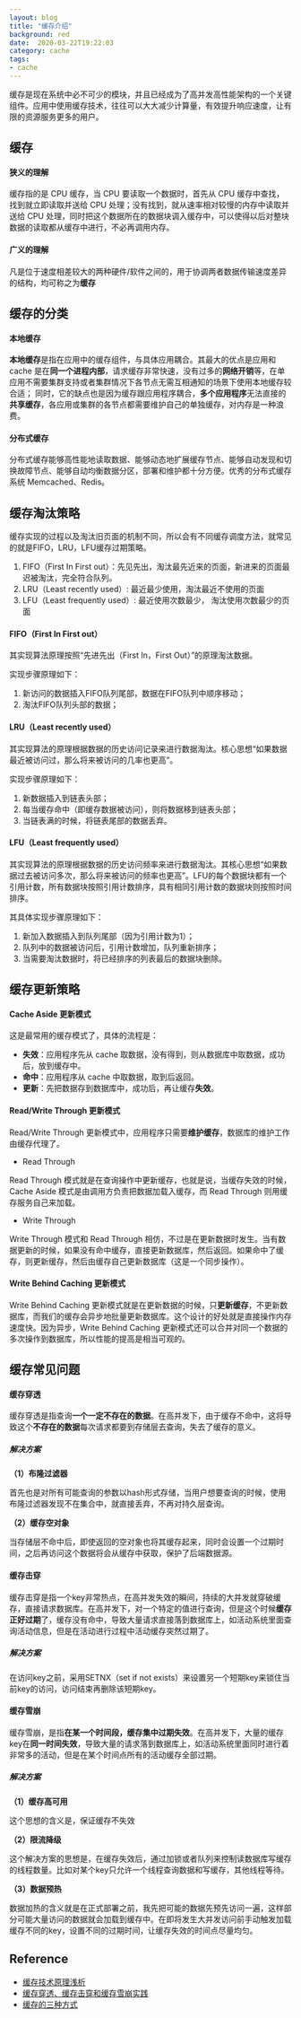 ```yaml
---
layout: blog
title: "缓存介绍"
background: red
date:  2020-03-22T19:22:03
category: cache
tags:
- cache
---
```


缓存是现在系统中必不可少的模块，并且已经成为了高并发高性能架构的一个关键组件。应用中使用缓存技术，往往可以大大减少计算量，有效提升响应速度，让有限的资源服务更多的用户。

## 缓存

#### 狭义的理解

缓存指的是 CPU 缓存，当 CPU 要读取一个数据时，首先从 CPU 缓存中查找，找到就立即读取并送给 CPU 处理；没有找到，就从速率相对较慢的内存中读取并送给 CPU 处理，同时把这个数据所在的数据块调入缓存中，可以使得以后对整块数据的读取都从缓存中进行，不必再调用内存。

#### 广义的理解

凡是位于速度相差较大的两种硬件/软件之间的，用于协调两者数据传输速度差异的结构，均可称之为**缓存**

## 缓存的分类

#### 本地缓存

**本地缓存**是指在应用中的缓存组件，与具体应用耦合。其最大的优点是应用和 cache 是在**同一个进程内部**，请求缓存非常快速，没有过多的**网络开销**等，在单应用不需要集群支持或者集群情况下各节点无需互相通知的场景下使用本地缓存较合适； 同时，它的缺点也是因为缓存跟应用程序耦合，**多个应用程序**无法直接的**共享缓存**，各应用或集群的各节点都需要维护自己的单独缓存，对内存是一种浪费。

####  分布式缓存

分布式缓存能够高性能地读取数据、能够动态地扩展缓存节点、能够自动发现和切换故障节点、能够自动均衡数据分区，部署和维护都十分方便。优秀的分布式缓存系统 Memcached、Redis。

## 缓存淘汰策略

缓存实现的过程以及淘汰旧页面的机制不同，所以会有不同缓存调度方法，就常见的就是FIFO，LRU，LFU缓存过期策略。

1. FIFO（First In First out）：先见先出，淘汰最先近来的页面，新进来的页面最迟被淘汰，完全符合队列。
2. LRU（Least recently used）:  最近最少使用，淘汰最近不使用的页面
3. LFU（Least frequently used）: 最近使用次数最少， 淘汰使用次数最少的页面

####  FIFO（First In First out）

其实现算法原理按照“先进先出（First In，First Out）”的原理淘汰数据。

实现步骤原理如下：
1. 新访问的数据插入FIFO队列尾部，数据在FIFO队列中顺序移动；
2. 淘汰FIFO队列头部的数据；

#### LRU（Least recently used）

其实现算法的原理根据数据的历史访问记录来进行数据淘汰。核心思想“如果数据最近被访问过，那么将来被访问的几率也更高”。

实现步骤原理如下：
1. 新数据插入到链表头部；
2. 每当缓存命中（即缓存数据被访问），则将数据移到链表头部；
3. 当链表满的时候，将链表尾部的数据丢弃。

####  LFU（Least frequently used）

其实现算法的原理根据数据的历史访问频率来进行数据淘汰。其核心思想“如果数据过去被访问多次，那么将来被访问的频率也更高”。LFU的每个数据块都有一个引用计数，所有数据块按照引用计数排序，具有相同引用计数的数据块则按照时间排序。

其具体实现步骤原理如下：
1. 新加入数据插入到队列尾部（因为引用计数为1）；
2. 队列中的数据被访问后，引用计数增加，队列重新排序；
3. 当需要淘汰数据时，将已经排序的列表最后的数据块删除。

## 缓存更新策略

#### Cache Aside 更新模式

这是最常用的缓存模式了，具体的流程是：

- **失效**：应用程序先从 cache 取数据，没有得到，则从数据库中取数据，成功后，放到缓存中。
- **命中**：应用程序从 cache 中取数据，取到后返回。
- **更新**：先把数据存到数据库中，成功后，再让缓存**失效**。

#### Read/Write Through 更新模式

Read/Write Through 更新模式中，应用程序只需要**维护缓存**，数据库的维护工作由缓存代理了。

+ Read Through

Read Through 模式就是在查询操作中更新缓存，也就是说，当缓存失效的时候，Cache Aside 模式是由调用方负责把数据加载入缓存，而 Read Through 则用缓存服务自己来加载。

+  Write Through

Write Through 模式和 Read Through 相仿，不过是在更新数据时发生。当有数据更新的时候，如果没有命中缓存，直接更新数据库，然后返回。如果命中了缓存，则更新缓存，然后由缓存自己更新数据库（这是一个同步操作）。

#### Write Behind Caching 更新模式

Write Behind Caching 更新模式就是在更新数据的时候，只**更新缓存**，不更新数据库，而我们的缓存会异步地批量更新数据库。这个设计的好处就是直接操作内存速度快。因为异步，Write Behind Caching 更新模式还可以合并对同一个数据的多次操作到数据库，所以性能的提高是相当可观的。

## 缓存常见问题

#### 缓存穿透

缓存穿透是指查询**一个一定不存在的数据**。在高并发下，由于缓存不命中，这将导致这个**不存在的数据**每次请求都要到存储层去查询，失去了缓存的意义。

##### 解决方案

**（1）布隆过滤器**

首先也是对所有可能查询的参数以hash形式存储，当用户想要查询的时候，使用布隆过滤器发现不在集合中，就直接丢弃，不再对持久层查询。

**（2）缓存空对象**

当存储层不命中后，即使返回的空对象也将其缓存起来，同时会设置一个过期时间，之后再访问这个数据将会从缓存中获取，保护了后端数据源。

#### 缓存击穿

缓存击穿是指一个key非常热点，在高并发失效的瞬间，持续的大并发就穿破缓存，直接请求数据库。在高并发下，对一个特定的值进行查询，但是这个时候**缓存正好过期**了，缓存没有命中，导致大量请求直接落到数据库上，如活动系统里面查询活动信息，但是在活动进行过程中活动缓存突然过期了。

##### 解决方案

在访问key之前，采用SETNX（set if not exists）来设置另一个短期key来锁住当前key的访问，访问结束再删除该短期key。

#### 缓存雪崩

缓存雪崩，是指**在某一个时间段，缓存集中过期失效**。在高并发下，大量的缓存key在**同一时间失效**，导致大量的请求落到数据库上，如活动系统里面同时进行着非常多的活动，但是在某个时间点所有的活动缓存全部过期。

##### 解决方案

**（1）缓存高可用**

这个思想的含义是，保证缓存不失效

**（2）限流降级**

这个解决方案的思想是，在缓存失效后，通过加锁或者队列来控制读数据库写缓存的线程数量。比如对某个key只允许一个线程查询数据和写缓存，其他线程等待。

**（3）数据预热**

数据加热的含义就是在正式部署之前，我先把可能的数据先预先访问一遍，这样部分可能大量访问的数据就会加载到缓存中。在即将发生大并发访问前手动触发加载缓存不同的key，设置不同的过期时间，让缓存失效的时间点尽量均匀。

## Reference

+ [缓存技术原理浅析](https://www.sohu.com/a/272322730_505779)
+ [缓存穿透、缓存击穿和缓存雪崩实践](https://www.jianshu.com/p/d00348a9eb3b)
+ [缓存的三种方式](https://www.cnblogs.com/llzhang123/p/9037346.html)

